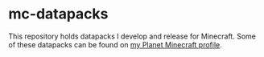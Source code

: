 # mc-datapacks
This repository holds datapacks I develop and release for Minecraft.
Some of these datapacks can be found on [my Planet Minecraft profile](https://www.planetminecraft.com/member/classyelm/).
